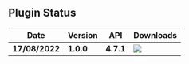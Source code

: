 ## Plugin Status
| **Date** | **Version** | **API** | **Downloads** |
| --- | --- | --- | --- | 
| **17/08/2022** | **1.0.0** | **4.7.1** | **<a href="https://poggit.pmmp.io/p/CustomPVP"><img src="https://poggit.pmmp.io/shield.dl/CustomPVP"></a>** 

